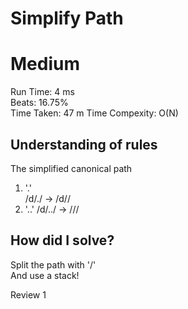 Simplify Path
=========
# Medium
Run Time: 4 ms         
Beats: 16.75%      
Time Taken: 47 m
Time Compexity: O(N) 

## Understanding of rules
The simplified canonical path  
1. '.'  
/d/./ -> /d//
2. '..'
/d/../ -> ///

## How did I solve?
Split the path with '/'  
And use a stack!  

Review 1
 
